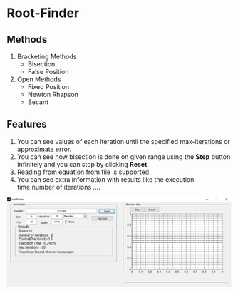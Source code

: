 # Root-Finder

  ## Methods

1. Bracketing Methods
   * Bisection
   * False Position
2. Open Methods
   * Fixed Position
   * Newton Rhapson
   * Secant

  ## Features
  
 1. You can see values of each iteration until the specified max-iterations or approximate error.
 2. You can see how bisection is done on given range using the **Step** button infinitely and you can stop by clicking **Reset**
 3. Reading from equation from file is supported.
 4. You can see extra information with results like the execution time,number of iterations ....
 

![Imag](https://github.com/BlueLort/Root-Finder/blob/master/imag.PNG)

